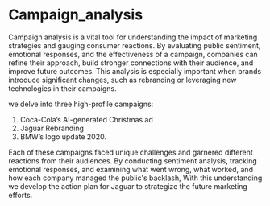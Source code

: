 # Campaign_analysis
Campaign analysis is a vital tool for understanding the impact of marketing strategies and gauging consumer reactions. By evaluating public sentiment, emotional responses, and the effectiveness of a campaign, companies can refine their approach, build stronger connections with their audience, and improve future outcomes. This analysis is especially important when brands introduce significant changes, such as rebranding or leveraging new technologies in their campaigns.

we delve into three high-profile campaigns: 
1. Coca-Cola’s AI-generated Christmas ad
2. Jaguar Rebranding
3. BMW’s logo update 2020.

Each of these campaigns faced unique challenges and garnered different reactions from their audiences. By conducting sentiment analysis, tracking emotional responses, and examining what went wrong, what worked, and how each company managed the public's backlash, With this understanding we develop the action plan for Jaguar to strategize the future marketing efforts.

